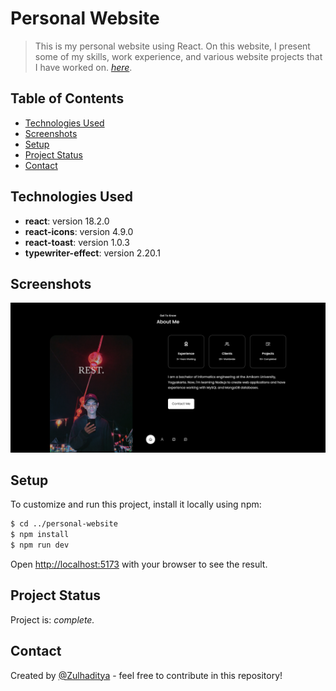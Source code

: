 # Personal Website

>This is my personal website using React. On this website, I present some of my skills, work experience, and various website projects that I have worked on. [_here_](https://zulhaditya.netlify.app/).

## Table of Contents

- [Technologies Used](#technologies-used)
- [Screenshots](#screenshots)
- [Setup](#setup)
- [Project Status](#project-status)
- [Contact](#contact)

## Technologies Used

 - **react**: version 18.2.0
 - **react-icons**: version 4.9.0
 - **react-toast**: version 1.0.3
 - **typewriter-effect**: version 2.20.1

## Screenshots

![Example screenshot](./public/personal-website.png)

## Setup

To customize and run this project, install it locally using npm:

```bash
$ cd ../personal-website
$ npm install
$ npm run dev
```

Open [http://localhost:5173](http://localhost:5173) with your browser to see the result.

## Project Status

Project is: _complete._ <!-- / _complete_ / _no longer being worked on_. reason ? -->

## Contact

Created by [@Zulhaditya](https://itsmyportofolio.netlify.app/) - feel free to contribute in this repository!
